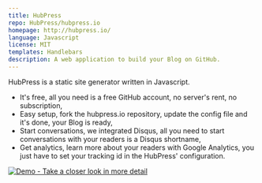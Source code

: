 ```yaml
---
title: HubPress
repo: HubPress/hubpress.io
homepage: http://hubpress.io/
language: Javascript
license: MIT
templates: Handlebars
description: A web application to build your Blog on GitHub.
---
```


HubPress is a static site generator written in Javascript. 

* It's free, all you need is a free GitHub account, no server's rent, no subscription,
* Easy setup, fork the hubpress.io repository, update the config file and it's done, your Blog is ready,
* Start conversations, we integrated Disqus, all you need to start conversations with your readers is a Disqus shortname,
* Get analytics, learn more about your readers with Google Analytics, you just have to set your tracking id in the HubPress' configuration. 

[![Demo - Take a closer look in more detail](http://img.youtube.com/vi/7gP3i4tHlRM/0.jpg)](http://www.youtube.com/watch?v=7gP3i4tHlRM)
